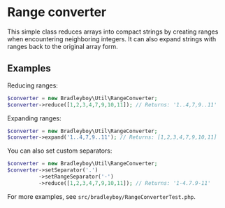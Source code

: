 # Range converter

This simple class reduces arrays into compact strings by creating ranges when encountering neighboring integers. It can also expand strings with ranges back to the original array form.

## Examples

Reducing ranges:

```php
$converter = new Bradleyboy\Util\RangeConverter;
$converter->reduce([1,2,3,4,7,9,10,11]); // Returns: '1..4,7,9..11'
```

Expanding ranges:

```php
$converter = new Bradleyboy\Util\RangeConverter;
$converter->expand('1..4,7,9..11'); // Returns: [1,2,3,4,7,9,10,11]
```

You can also set custom separators:

```php
$converter = new Bradleyboy\Util\RangeConverter;
$converter->setSeparator('.')
          ->setRangeSeparator('-')
          ->reduce([1,2,3,4,7,9,10,11]); // Returns: '1-4.7.9-11'
```

For more examples, see `src/bradleyboy/RangeConverterTest.php`.
